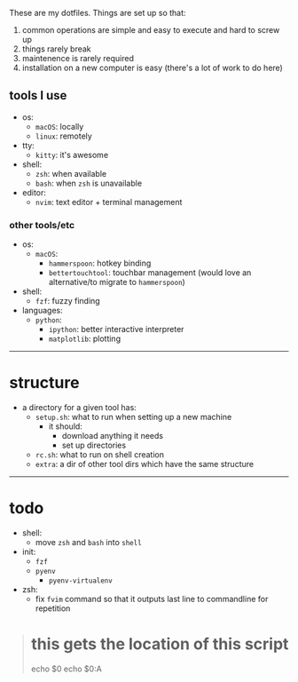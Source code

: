 These are my dotfiles. Things are set up so that:

1. common operations are simple and easy to execute and hard to screw up
2. things rarely break
3. maintenence is rarely required
4. installation on a new computer is easy (there's a lot of work to do here)

## tools I use
- os:
  - `macOS`: locally
  - `linux`: remotely
- tty:
  - `kitty`: it's awesome
- shell:
  - `zsh`: when available
  - `bash`: when `zsh` is unavailable
- editor: 
  - `nvim`: text editor + terminal management

### other tools/etc
- os:
  - `macOS`:
    - `hammerspoon`: hotkey binding
    - `bettertouchtool`: touchbar management (would love an alternative/to migrate to `hammerspoon`)
- shell:
  - `fzf`: fuzzy finding
- languages:
  - `python`:
    - `ipython`: better interactive interpreter
    - `matplotlib`: plotting

---

# structure
- a directory for a given tool has: 
  - `setup.sh`: what to run when setting up a new machine
    - it should:
      - download anything it needs
      - set up directories
  - `rc.sh`: what to run on shell creation
  - `extra`: a dir of other tool dirs which have the same structure

---
# todo
- shell:
  - move `zsh` and `bash` into `shell`
- init:
  - `fzf`
  - `pyenv`
    - `pyenv-virtualenv`
- zsh:
    - fix `fvim` command so that it outputs last line to commandline for repetition

> # this gets the location of this script
> echo $0
> echo $0:A
